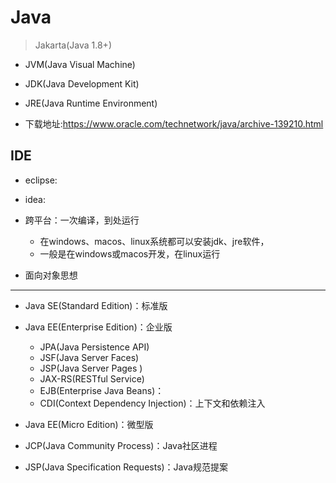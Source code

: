 # Java
> Jakarta(Java 1.8+)


- JVM(Java Visual Machine)
- JDK(Java Development Kit)
- JRE(Java Runtime Environment)

- 下载地址:https://www.oracle.com/technetwork/java/archive-139210.html

## IDE


- eclipse:
- idea:


- 跨平台：一次编译，到处运行
    - 在windows、macos、linux系统都可以安装jdk、jre软件，
    - 一般是在windows或macos开发，在linux运行
- 面向对象思想



---

- Java SE(Standard Edition)：标准版
- Java EE(Enterprise Edition)：企业版
    - JPA(Java Persistence API)
    - JSF(Java Server Faces)
    - JSP(Java Server Pages )
    - JAX-RS(RESTful Service)
    - EJB(Enterprise Java Beans)：
    - CDI(Context Dependency Injection)：上下文和依赖注入

- Java EE(Micro Edition)：微型版

- JCP(Java Community Process)：Java社区进程
- JSP(Java Specification Requests)：Java规范提案




